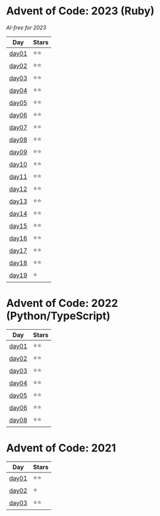 # Advent of Code: 2023 (Ruby)

_AI-free for 2023_

| Day                 | Stars    |
| ------------------- | -------- |
| [day01](2023/day01) | ⭐️⭐️   |
| [day02](2023/day02) | ⭐️⭐️   |
| [day03](2023/day03) | ⭐️⭐️   |
| [day04](2023/day04) | ⭐️⭐️   |
| [day05](2023/day05) | ⭐️⭐️   |
| [day06](2023/day06) | ⭐️⭐️   |
| [day07](2023/day07) | ⭐️⭐️   |
| [day08](2023/day08) | ⭐️⭐️   |
| [day09](2023/day09) | ⭐️⭐️   |
| [day10](2023/day10) | ⭐️⭐️   |
| [day11](2023/day11) | ⭐️⭐️   |
| [day12](2023/day12) | ⭐️⭐️   |
| [day13](2023/day13) | ⭐️⭐️   |
| [day14](2023/day14) | ⭐️⭐️   |
| [day15](2023/day15) | ⭐️⭐️   |
| [day16](2023/day16) | ⭐️⭐️   |
| [day17](2023/day17) | ⭐️⭐️   |
| [day18](2023/day18) | ⭐️⭐️️️ |
| [day19](2023/day19) | ⭐️      |

# Advent of Code: 2022 (Python/TypeScript)

| Day                 | Stars  |
| ------------------- | ------ |
| [day01](2022/day01) | ⭐️⭐️ |
| [day02](2022/day02) | ⭐️⭐️ |
| [day03](2022/day03) | ⭐️⭐️ |
| [day04](2022/day04) | ⭐️⭐️ |
| [day05](2022/day05) | ⭐️⭐️ |
| [day06](2022/day06) | ⭐️⭐️ |
| [day08](2022/day08) | ⭐️⭐️ |

# Advent of Code: 2021

| Day                 | Stars  |
| ------------------- | ------ |
| [day01](2022/day01) | ⭐️⭐️ |
| [day02](2022/day02) | ⭐️    |
| [day03](2022/day03) | ⭐️⭐️ |

